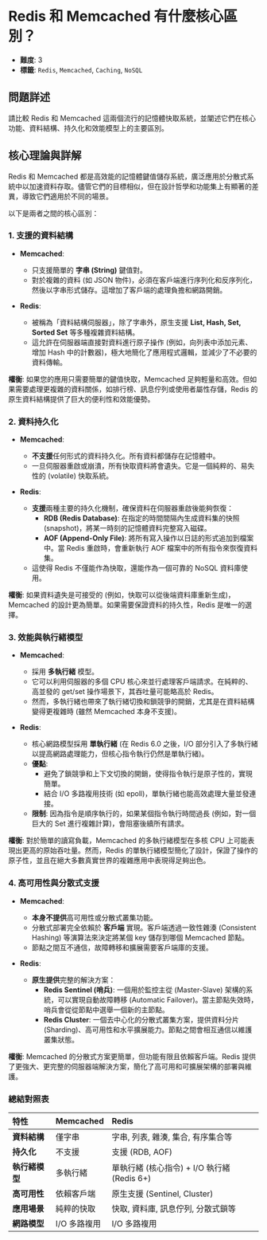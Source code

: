 # Redis 和 Memcached 有什麼核心區別？

- **難度**: 3
- **標籤**: `Redis`, `Memcached`, `Caching`, `NoSQL`

## 問題詳述

請比較 Redis 和 Memcached 這兩個流行的記憶體快取系統，並闡述它們在核心功能、資料結構、持久化和效能模型上的主要區別。

## 核心理論與詳解

Redis 和 Memcached 都是高效能的記憶體鍵值儲存系統，廣泛應用於分散式系統中以加速資料存取。儘管它們的目標相似，但在設計哲學和功能集上有顯著的差異，導致它們適用於不同的場景。

以下是兩者之間的核心區別：

### 1. 支援的資料結構

- **Memcached**:
  - 只支援簡單的 **字串 (String)** 鍵值對。
  - 對於複雜的資料 (如 JSON 物件)，必須在客戶端進行序列化和反序列化，然後以字串形式儲存。這增加了客戶端的處理負擔和網路開銷。

- **Redis**:
  - 被稱為「資料結構伺服器」，除了字串外，原生支援 **List, Hash, Set, Sorted Set** 等多種複雜資料結構。
  - 這允許在伺服器端直接對資料進行原子操作 (例如，向列表中添加元素、增加 Hash 中的計數器)，極大地簡化了應用程式邏輯，並減少了不必要的資料傳輸。

**權衡**: 如果您的應用只需要簡單的鍵值快取，Memcached 足夠輕量和高效。但如果需要處理更複雜的資料關係，如排行榜、訊息佇列或使用者屬性存儲，Redis 的原生資料結構提供了巨大的便利性和效能優勢。

### 2. 資料持久化

- **Memcached**:
  - **不支援**任何形式的資料持久化。所有資料都儲存在記憶體中。
  - 一旦伺服器重啟或崩潰，所有快取資料將會遺失。它是一個純粹的、易失性的 (volatile) 快取系統。

- **Redis**:
  - **支援**兩種主要的持久化機制，確保資料在伺服器重啟後能夠恢復：
    - **RDB (Redis Database)**: 在指定的時間間隔內生成資料集的快照 (snapshot)，將某一時刻的記憶體資料完整寫入磁碟。
    - **AOF (Append-Only File)**: 將所有寫入操作以日誌的形式追加到檔案中。當 Redis 重啟時，會重新執行 AOF 檔案中的所有指令來恢復資料集。
  - 這使得 Redis 不僅能作為快取，還能作為一個可靠的 NoSQL 資料庫使用。

**權衡**: 如果資料遺失是可接受的 (例如，快取可以從後端資料庫重新生成)，Memcached 的設計更為簡單。如果需要保證資料的持久性，Redis 是唯一的選擇。

### 3. 效能與執行緒模型

- **Memcached**:
  - 採用 **多執行緒** 模型。
  - 它可以利用伺服器的多個 CPU 核心來並行處理客戶端請求。在純粹的、高並發的 get/set 操作場景下，其吞吐量可能略高於 Redis。
  - 然而，多執行緒也帶來了執行緒切換和鎖競爭的開銷，尤其是在資料結構變得更複雜時 (雖然 Memcached 本身不支援)。

- **Redis**:
  - 核心網路模型採用 **單執行緒** (在 Redis 6.0 之後，I/O 部分引入了多執行緒以提高網路處理能力，但核心指令執行仍然是單執行緒)。
  - **優點**:
    - 避免了鎖競爭和上下文切換的開銷，使得指令執行是原子性的，實現簡單。
    - 結合 I/O 多路複用技術 (如 epoll)，單執行緒也能高效處理大量並發連接。
  - **限制**: 因為指令是順序執行的，如果某個指令執行時間過長 (例如，對一個巨大的 Set 進行複雜計算)，會阻塞後續所有請求。

**權衡**: 對於簡單的讀寫負載，Memcached 的多執行緒模型在多核 CPU 上可能表現出更高的原始吞吐量。然而，Redis 的單執行緒模型簡化了設計，保證了操作的原子性，並且在絕大多數真實世界的複雜應用中表現得足夠出色。

### 4. 高可用性與分散式支援

- **Memcached**:
  - **本身不提供**高可用性或分散式叢集功能。
  - 分散式部署完全依賴於 **客戶端** 實現。客戶端透過一致性雜湊 (Consistent Hashing) 等演算法來決定將某個 key 儲存到哪個 Memcached 節點。
  - 節點之間互不通信，故障轉移和擴展需要客戶端庫的支援。

- **Redis**:
  - **原生提供**完整的解決方案：
    - **Redis Sentinel (哨兵)**: 一個用於監控主從 (Master-Slave) 架構的系統，可以實現自動故障轉移 (Automatic Failover)。當主節點失效時，哨兵會從從節點中選舉一個新的主節點。
    - **Redis Cluster**: 一個去中心化的分散式叢集方案，提供資料分片 (Sharding)、高可用性和水平擴展能力。節點之間會相互通信以維護叢集狀態。

**權衡**: Memcached 的分散式方案更簡單，但功能有限且依賴客戶端。Redis 提供了更強大、更完整的伺服器端解決方案，簡化了高可用和可擴展架構的部署與維護。

### 總結對照表

| 特性 | Memcached | Redis |
| :--- | :--- | :--- |
| **資料結構** | 僅字串 | 字串, 列表, 雜湊, 集合, 有序集合等 |
| **持久化** | 不支援 | 支援 (RDB, AOF) |
| **執行緒模型** | 多執行緒 | 單執行緒 (核心指令) + I/O 執行緒 (Redis 6+) |
| **高可用性** | 依賴客戶端 | 原生支援 (Sentinel, Cluster) |
| **應用場景** | 純粹的快取 | 快取, 資料庫, 訊息佇列, 分散式鎖等 |
| **網路模型** | I/O 多路複用 | I/O 多路複用 |
